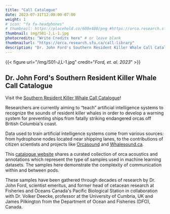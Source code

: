 ```yaml
---
title: "Call Catalogue"
date: 2023-07-31T12:00:00-07:00
weight: 1
# icon: "fa fa-headphones"
# thumbnail: https://placehold.co/600x400/png #https://orca.research.sfu.ca/call-library/home-media/S01-J,L-1.jpg
thumbnail: img/S01-J,L-1.jpg
photocredits: "Write Credits here" # or leave blank
thumbnailurl: "https://orca.research.sfu.ca/call-library"
description: "Dr. John Ford's Southern Resident Killer Whale Call Catalogue"
---
```

{{< figure url="/img/S01-J,L-1.jpg" credit="_Ford, et. al. 2023_" >}}

## Dr. John Ford\'s Southern Resident Killer Whale Call Catalogue

Visit the [Southern Resident Killer Whale Call Catalogue](https://orca.research.sfu.ca/call-library)!

Researchers are currently aiming to “teach” artificial intelligence systems to recognize the sounds of resident killer whales in order to develop a warning system for preventing ships from fatally striking endangered orcas off British Columbia's coast.

Data used to train artificial intelligence systems come from various sources: from hydrophone nodes located near shipping lanes, to the contributions of citizen scientists and projects like [Orcasound](https://www.orcasound.net) and [Whalesound.ca](https://whalesound.ca).

This [catalogue website](https://orca.research.sfu.ca/call-library) shares a curated collection of orca acoustics and annotations which represent the type of samples used in machine learning datasets. The samples here demonstrate the complexity of communication within and between pods.

These samples have been gathered through decades of research by Dr. John Ford, scientist emeritus, and former head of cetacean research at Fisheries and Oceans Canada's Pacific Biological Station in collaboration with Dr. Volker Deecke, professor at the University of Cumbria, UK and James Pilkington from the Department of Ocean and Fisheries (DFO), Canada.


